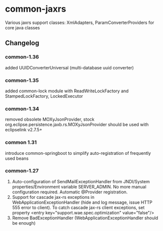 # common-jaxrs
Various jaxrs support classes: XmlAdapters, ParamConverterProviders for core java classes

## Changelog

### common-1.36
added UUIDConverterUniversal (multi-database uuid converter)

### common-1.35
added common-lock module with ReadWriteLockFactory and StampedLockFactory, LockedExecutor

### common-1.34
removed obsolete MOXyJsonProvider, stock org.eclipse.persistence.jaxb.rs.MOXyJsonProvider should be used
with eclipselink v2.7.5+

### common 1.31
introduce common-springboot to simplify auto-registration of frequently used beans

### common-1.27
1. Auto-configuration of SendMailExceptionHandler from JNDI/System properties/Environment variable SERVER_ADMIN. No more manual configuration required. Automatic @Provider registration.
2. Support for cascade jax-rs exceptions in WebApplicationExceptionHandler (hide and log message, issue HTTP 555 error to client). To catch cascade jax-rs client exceptions, set property
  &lt;entry key="support.wae.spec.optimization" value="false"/>
3. Remove BadExceptionHandler (WebApplicationExceptionHandler should be enough)

